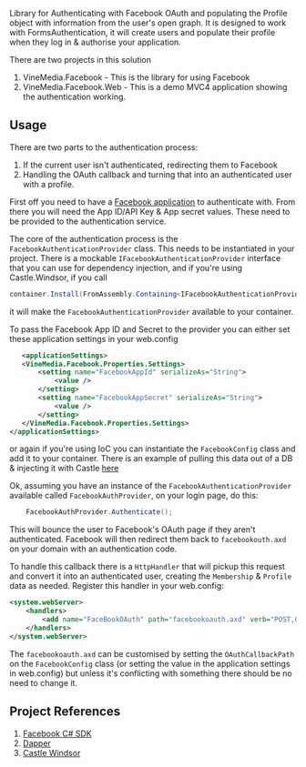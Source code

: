 Library for Authenticating with Facebook OAuth and populating the Profile object with information from the user's open graph. 
It is designed to work with FormsAuthentication, it will create users and populate their profile when they log in & authorise your application.

There are two projects in this solution
 1. VineMedia.Facebook - This is the library for using Facebook
 2. VineMedia.Facebook.Web - This is a demo MVC4 application showing the authentication working.

## Usage ##

There are two parts to the authentication process:
 1. If the current user isn't authenticated, redirecting them to Facebook
 2. Handling the OAuth callback and turning that into an authenticated user with a profile.

First off you need to have a [Facebook application](https://developers.facebook.com/apps) to authenticate with.  From there you will need the App ID/API Key & App secret values. These need to be provided to the authentication service.

The core of the authentication process is the `FacebookAuthenticationProvider` class. This needs to be instantiated in your project. There is a mockable `IFacebookAuthenticationProvider` interface that you can use for dependency injection, and if you're using Castle.Windsor, if you call

 ```c#
 container.Install(FromAssembly.Containing<IFacebookAuthenticationProvider>())
 ```

 it will make the `FacebookAuthenticationProvider` available to your container.  
 
 To pass the Facebook App ID and Secret to the provider you can either set these application settings in your web.config

 ```xml
    <applicationSettings>
    <VineMedia.Facebook.Properties.Settings>
        <setting name="FacebookAppId" serializeAs="String">
            <value />
        </setting>
        <setting name="FacebookAppSecret" serializeAs="String">
            <value />
        </setting>
    </VineMedia.Facebook.Properties.Settings>
</applicationSettings>
```

or again if you're using IoC you can instantiate the `FacebookConfig` class and add it to your container. There is an example of pulling this data out of a DB & injecting it with Castle [here](https://github.com/VineMedia/VineMedia.Facebook/blob/master/VineMedia.Facebook.Web/FacebookConfigInstaller.cs)

Ok, assuming you have an instance of the `FacebookAuthenticationProvider` available called `FacebookAuthProvider`, on your login page, do this:

```c#	
	FacebookAuthProvider.Authenticate();
```

This will bounce the user to Facebook's OAuth page if they aren't authenticated.  Facebook will then redirect them back to `facebookouth.axd` on your domain with an authentication code.

To handle this callback there is a `HttpHandler` that will pickup this request and convert it into an authenticated user, creating the `Membership` & `Profile` data as needed.  Register this handler in your web.config:

```xml
<system.webServer>
	<handlers>
		<add name="FaceBookOAuth" path="facebookoauth.axd" verb="POST,GET,HEAD" type="VineMedia.Facebook.FacebookOAuthHandler, VineMedia.Facebook" preCondition="integratedMode" />
	</handlers>
</system.webServer>
```

The `facebookoauth.axd` can be customised by setting the `OAuthCallbackPath` on the `FacebookConfig` class (or setting the value in the application settings in web.config) but unless it's conflicting with something there should be no need to change it.

## Project References ##

1. [Facebook C# SDK](https://github.com/facebook-csharp-sdk/facebook-csharp-sdk)
2. [Dapper](https://github.com/SamSaffron/dapper-dot-net)
3. [Castle Windsor](https://github.com/castleproject/Castle.Windsor-READONLY)